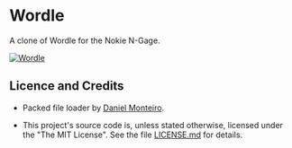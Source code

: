 # Wordle

A clone of Wordle for the Nokie N-Gage.

[![Wordle](https://raw.githubusercontent.com/ngagesdk/wordle/master/media/promo-tn.jpg)](https://raw.githubusercontent.com/ngagesdk/wordle/master/media/promo.jpg?raw=true "Wordle")

## Licence and Credits

- Packed file loader by [Daniel
  Monteiro](https://montyontherun.itch.io/).

- This project's source code is, unless stated otherwise, licensed under
  the "The MIT License".  See the file [LICENSE.md](LICENSE.md) for
  details.
